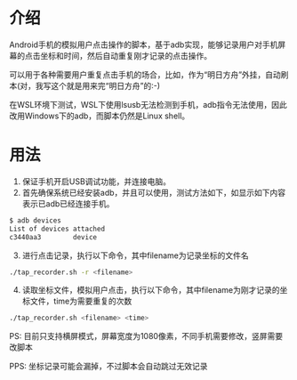 # 介绍
Android手机的模拟用户点击操作的脚本，基于adb实现，能够记录用户对手机屏幕的点击坐标和时间，然后自动重复刚才记录的点击操作。

可以用于各种需要用户重复点击手机的场合，比如，作为“明日方舟”外挂，自动刷本(对，我写这个就是用来完“明日方舟”的:-)

在WSL环境下测试，WSL下使用lsusb无法检测到手机，adb指令无法使用，因此改用Windows下的adb，而脚本仍然是Linux shell。

# 用法
1. 保证手机开启USB调试功能，并连接电脑。
2. 首先确保系统已经安装adb，并且可以使用，测试方法如下，如显示如下内容表示已adb已经连接手机。

```bash
$ adb devices
List of devices attached
c3440aa3        device
```

3. 进行点击记录，执行以下命令，其中filename为记录坐标的文件名
```bash
./tap_recorder.sh -r <filename>
```

4. 读取坐标文件，模拟用户点击，执行以下命令，其中filename为刚才记录的坐标文件，time为需要重复的次数
```bash
./tap_recorder.sh <filename> <time>
```

PS: 目前只支持横屏模式，屏幕宽度为1080像素，不同手机需要修改，竖屏需要改脚本

PPS: 坐标记录可能会漏掉，不过脚本会自动跳过无效记录